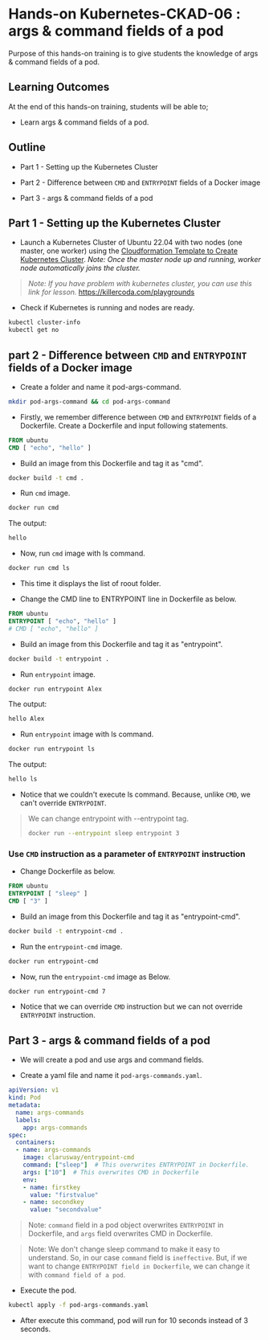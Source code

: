 # Hands-on Kubernetes-CKAD-06 : args & command fields of a pod

Purpose of this hands-on training is to give students the knowledge of args & command fields of a pod.

## Learning Outcomes

At the end of this hands-on training, students will be able to;

- Learn args & command fields of a pod.

## Outline

- Part 1 - Setting up the Kubernetes Cluster

- Part 2 - Difference between `CMD` and `ENTRYPOINT` fields of a Docker image

- Part 3 - args & command fields of a pod

## Part 1 - Setting up the Kubernetes Cluster

- Launch a Kubernetes Cluster of Ubuntu 22.04 with two nodes (one master, one worker) using the [Cloudformation Template to Create Kubernetes Cluster](../ckad-1-kubernetes-basic-operations/cfn-template-to-create-k8s-cluster.yml). *Note: Once the master node up and running, worker node automatically joins the cluster.*

>*Note: If you have problem with kubernetes cluster, you can use this link for lesson.*
>https://killercoda.com/playgrounds

- Check if Kubernetes is running and nodes are ready.

```bash
kubectl cluster-info
kubectl get no
```

## part 2 - Difference between `CMD` and `ENTRYPOINT` fields of a Docker image

- Create a folder and name it pod-args-command.

```bash
mkdir pod-args-command && cd pod-args-command
```

- Firstly, we remember difference between `CMD` and `ENTRYPOINT` fields of a Dockerfile. Create a Dockerfile and input following statements.

```Dockerfile
FROM ubuntu
CMD [ "echo", "hello" ]
```

- Build an image from this Dockerfile and tag it as "cmd".

```bash
docker build -t cmd .
```

- Run `cmd` image.

```bash
docker run cmd
```

The output:

```bash
hello
```

- Now, run `cmd` image with ls command.

```bash
docker run cmd ls
```

- This time it displays the list of roout folder.

- Change the CMD line to ENTRYPOINT line in Dockerfile as below.

```Dockerfile
FROM ubuntu
ENTRYPOINT [ "echo", "hello" ]
# CMD [ "echo", "hello" ]
```

- Build an image from this Dockerfile and tag it as "entrypoint".

```bash
docker build -t entrypoint .
```

- Run `entrypoint` image.

```bash
docker run entrypoint Alex
```

The output:
```bash
hello Alex
```

- Run `entrypoint` image with ls command.

```bash
docker run entrypoint ls
```

The output:
```bash
hello ls
```

- Notice that we couldn't execute ls command. Because, unlike `CMD`, we can't override `ENTRYPOINT`.

> We can change entrypoint with --entrypoint tag.
>```bash
>docker run --entrypoint sleep entrypoint 3
>```


### Use `CMD` instruction as a parameter of `ENTRYPOINT` instruction

- Change Dockerfile as below.

```Dockerfile
FROM ubuntu
ENTRYPOINT [ "sleep" ]
CMD [ "3" ]
```

- Build an image from this Dockerfile and tag it as "entrypoint-cmd".

```bash
docker build -t entrypoint-cmd .
```

- Run the `entrypoint-cmd` image.

```bash
docker run entrypoint-cmd
```

- Now, run the `entrypoint-cmd` image as Below.

```bash
docker run entrypoint-cmd 7
```

- Notice that we can override `CMD` instruction but we can not override `ENTRYPOINT` instruction.

## Part 3 - args & command fields of a pod

- We will create a pod and use args and command fields.

- Create a yaml file and name it `pod-args-commands.yaml`.

```yaml
apiVersion: v1
kind: Pod
metadata:
  name: args-commands
  labels:
    app: args-commands
spec:
  containers:
  - name: args-commands
    image: clarusway/entrypoint-cmd
    command: ["sleep"]  # This overwrites ENTRYPOINT in Dockerfile. 
    args: ["10"]  # This overwrites CMD in Dockerfile
    env:
    - name: firstkey
      value: "firstvalue"
    - name: secondkey
      value: "secondvalue"
```

> Note: `command` field in a pod object overwrites `ENTRYPOINT` in Dockerfile, and `args` field overwrites CMD in Dockerfile.

> Note: We don't change sleep command to make it easy to understand. So, in our case `command` field is `ineffective`. But, if we want to change `ENTRYPOINT field in Dockerfile`, we can change it with `command field of a pod`. 

- Execute the pod.

```bash
kubectl apply -f pod-args-commands.yaml
```

- After execute this command, pod will run for 10 seconds instead of 3 seconds.